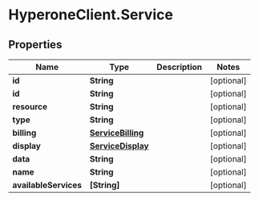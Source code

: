 # HyperoneClient.Service

## Properties

Name | Type | Description | Notes
------------ | ------------- | ------------- | -------------
**id** | **String** |  | [optional] 
**id** | **String** |  | [optional] 
**resource** | **String** |  | [optional] 
**type** | **String** |  | [optional] 
**billing** | [**ServiceBilling**](ServiceBilling.md) |  | [optional] 
**display** | [**ServiceDisplay**](ServiceDisplay.md) |  | [optional] 
**data** | **String** |  | [optional] 
**name** | **String** |  | [optional] 
**availableServices** | **[String]** |  | [optional] 


